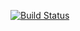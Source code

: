 [![Build Status](https://travis-ci.com/serresident/c-homework.svg?branch=master)](https://travis-ci.com/serresident/c-homework)